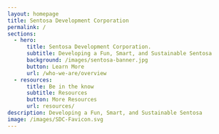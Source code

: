 ```yaml
---
layout: homepage
title: Sentosa Development Corporation
permalink: /
sections:
  - hero:
      title: Sentosa Development Corporation.
      subtitle: Developing a Fun, Smart, and Sustainable Sentosa
      background: /images/sentosa-banner.jpg
      button: Learn More
      url: /who-we-are/overview
  - resources:
      title: Be in the know
      subtitle: Resources
      button: More Resources
      url: resources/
description: Developing a Fun, Smart, and Sustainable Sentosa
image: /images/SDC-Favicon.svg
---
```


